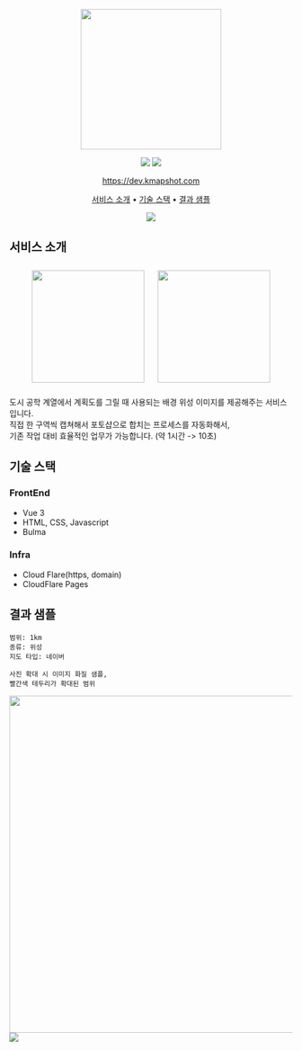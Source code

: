 <p align="center">
  <img src="https://user-images.githubusercontent.com/59993347/166405369-0d610a83-68d5-4d31-8215-6eba806fba06.png" height="250">
</p>
<p align="center">
<img src="https://img.shields.io/badge/Made%20with-SpringBoot-blue">
<img src="https://img.shields.io/badge/Service%20begun%20in-2021.02-brigntgreen">
</p>
<p align="center">
  <a href="https://dev.kmapshot.com">https://dev.kmapshot.com</a>
</p>  
<p align="center">
  <a href="#서비스-소개">서비스 소개</a> •
  <a href="#기술-스택">기술 스택</a> •
  <a href="#결과-샘플">결과 샘플</a>
</p>  
<p align="center">
<img src="https://user-images.githubusercontent.com/59993347/166405868-46283603-7e8f-47dd-9029-8699e6c61a53.gif">
</p>


## 서비스 소개
<div style="text-align: center">
<img width="200" style="margin:10px;" src="https://user-images.githubusercontent.com/59993347/164415956-f8a6a057-8943-4656-bd94-e8a5ffdec329.jpg">
<img width="200" style="margin:10px;" src="https://user-images.githubusercontent.com/59993347/164415966-d33b7751-cdfe-4a65-8b72-03b1a6b4cae9.jpg">
</div>

도시 공학 계열에서 계획도를 그릴 때 사용되는 배경 위성 이미지를 제공해주는 서비스입니다.<br>
직접 한 구역씩 캡쳐해서 포토샵으로 합치는 프로세스를 자동화해서, <br>
기존 작업 대비 효율적인 업무가 가능합니다. (약 1시간 -> 10초)


## 기술 스택
### FrontEnd
- Vue 3
- HTML, CSS, Javascript
- Bulma

### Infra
- Cloud Flare(https, domain)
- CloudFlare Pages

## 결과 샘플
```
범위: 1km
종류: 위성
지도 타입: 네이버

사진 확대 시 이미지 화질 샘플,
빨간색 테두리가 확대된 범위
```
<img src="https://user-images.githubusercontent.com/59993347/166407436-3d96ad98-982d-4cd5-9d6a-47b43505602d.jpg" height=600>
<img src="https://user-images.githubusercontent.com/59993347/166406613-82de886c-fe96-4b2b-9671-11e867ea98a2.jpg">

